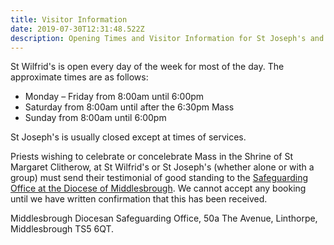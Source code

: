 ```yaml
---
title: Visitor Information
date: 2019-07-30T12:31:48.522Z
description: Opening Times and Visitor Information for St Joseph's and St Wilfrid's
---
```

St Wilfrid's is open every day of the week for most of the day. The approximate times are as follows:

* Monday – Friday from 8:00am until 6:00pm
* Saturday from 8:00am until after the 6:30pm Mass
* Sunday from 8:00am until 6:00pm

St Joseph's is usually closed except at times of services.

Priests wishing to celebrate or concelebrate Mass in the Shrine of St Margaret Clitherow, at St Wilfrid's or St Joseph's (whether alone or with a group) must send their testimonial of good standing to the [Safeguarding Office at the Diocese of Middlesbrough](mailto://safeguarding@dioceseofmiddlesbrough.co.uk). We cannot accept any booking until we have written confirmation that this has been received.

Middlesbrough Diocesan Safeguarding Office,
50a The Avenue,
Linthorpe,
Middlesbrough TS5 6QT.
